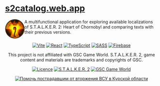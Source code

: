 # [s2catalog.web.app](https://s2catalog.web.app)

<img src="public/s2rad.png" align="left" width="64px"/>

A multifunctional application for exploring available localizations of S.T.A.L.K.E.R. 2: Heart of Chornobyl and comparing texts with their previous versions.
<br clear="all">

<div align="center">

[![Vite](https://img.shields.io/badge/vite-%23646CFF.svg?style=for-the-badge&logo=vite&logoColor=white)](https://vite.dev/)
[![React](https://img.shields.io/badge/react-%2320232a.svg?style=for-the-badge&logo=react&logoColor=%2361DAFB)](https://react.dev/)
[![TypeScript](https://img.shields.io/badge/typescript-%23007ACC.svg?style=for-the-badge&logo=typescript&logoColor=white)](https://www.typescriptlang.org/)
[![SASS](https://img.shields.io/badge/SASS-hotpink.svg?style=for-the-badge&logo=SASS&logoColor=white)](https://sass-lang.com/)
[![Firebase](https://img.shields.io/badge/firebase-a08021?style=for-the-badge&logo=firebase&logoColor=ffcd34)](https://firebase.google.com/)

This project is not affiliated with GSC Game World.
S.T.A.L.K.E.R. 2, game content and materials are trademarks and copyrights of GSC.

[![Licence](https://img.shields.io/github/license/Ileriayo/markdown-badges?style=for-the-badge)](./LICENSE)
[![S.T.A.L.K.E.R. 2](https://img.shields.io/badge/s.t.a.l.k.e.r.%202-ae891a?style=for-the-badge)](https://www.stalker2.com/)
[![GSC Game World](https://img.shields.io/badge/gsc-game%20world-blue?style=for-the-badge&labelColor=gold)](https://www.gsc-game.com/)
<br>

[![Помочь пострадавшим от вторжения ВСУ в Курской области](https://img.shields.io/badge/help%20kursk%20citizens%20suffering%20from%20ukrainian%20invasion-red?style=for-the-badge)](https://sborbelgorod.redcross.ru/)

</div>
